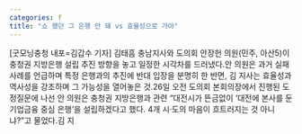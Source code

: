 ```yaml
---
categories: f
title: "쇼 했던 그 은행 안 돼 vs 효율성으로 가야"
---
```

[굿모닝충청 내포=김갑수 기자] 김태흠 충남지사와 도의회 안장헌 의원(민주, 아산5)이 충청권 지방은행 설립 추진 방향을 놓고 일정한 시각차를 드러냈다.안 의원은 과거 실패 사례를 언급하며 특정 은행과의 추진에 반대 입장을 분명히 한 반면, 김 지사는 효율성과 역사성을 강조하며 그 가능성을 열어놓은 것.26일 오전 도의회 본회의장에서 진행된 도정질문에 나선 안 의원은 충청권 지방은행과 관련 “대전시가 뜬금없이 ‘대전에 본사를 둔 기업금융 중심 은행’을 설립하겠다고 했다. 4개 시‧도의 마음이 흐트러지는 것 아니냐?”고 물었다.김 지